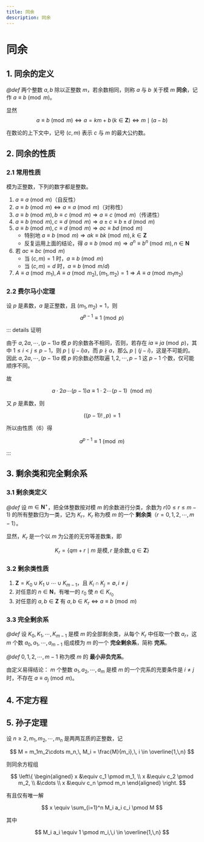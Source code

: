 ```yaml
---
title: 同余
description: 同余
---
```


# 同余

## 1. 同余的定义

*@def* 两个整数 $a,\,b$ 除以正整数 $m$，若余数相同，则称 $a$ 与 $b$ 关于模 $m$ **同余**，记作 $a \equiv b \pmod m$。

显然
$$
a \equiv b \pmod m \Leftrightarrow
a = km+b\,(k \in \mathbf{Z}) \Leftrightarrow
m \mid (a-b)
$$

在数论的上下文中，记号 $(c,\,m)$ 表示 $c$ 与 $m$ 的最大公约数。

## 2. 同余的性质

### 2.1 常用性质

模为正整数，下列的数字都是整数。

1. $a \equiv a \pmod m$（自反性）
2. $a \equiv b \pmod m\Leftrightarrow a \equiv a \pmod m$（对称性）
3. $a \equiv b\pmod m,\, b \equiv c \pmod m\Rightarrow a \equiv c \pmod m$（传递性）
4. $a \equiv b\pmod m,\, c \equiv d \pmod m\Rightarrow a \pm c \equiv b \pm d \pmod m$
5. $a \equiv b\pmod m,\, c \equiv d \pmod m\Rightarrow ac \equiv bd \pmod m$
    - 特别地 $a \equiv b \pmod m \Rightarrow ak \equiv bk \pmod m,\,k \in \mathbf{Z}$
    - 反复运用上面的结论，得 $a \equiv b \pmod m \Rightarrow a^n \equiv b^n \pmod m,\,n \in \mathbf{N}$
6. 若 $ac \equiv bc \pmod m$ 
    - 当 $(c,\,m) = 1$ 时，$a \equiv b \pmod m$
    - 当 $(c,\,m) = d$ 时，$a \equiv b \pmod {m/d}$
7. $A \equiv a \pmod {m_1},\, A \equiv a \pmod {m_2},\,(m_1,\,m_2) = 1 \Rightarrow A \equiv a \pmod {m_1 m_2}$

### 2.2 费尔马小定理

设 $p$ 是素数，$a$ 是正整数，且 $(m_1,\, m_2) = 1$，则
$$
a^{p-1} \equiv 1 \pmod p
$$

::: details 证明

由于 $a,\,2a,\,\cdots,\,(p-1)a$ 模 $p$ 的余数各不相同，否则，若存在 $ia \equiv ja \pmod p$，其中 $1 \leqslant i < j \leqslant p-1$，则 $p \mid (j-i)a$，而 $p \nmid a$，那么 $p \mid (j-i)$，这是不可能的。因此 $a,\,2a,\,\cdots,\,(p-1)a$ 模 $p$ 的余数必然取遍 $1,\,2,\,\cdots,\,p-1$ 这 $p-1$ 个数，仅可能顺序不同。

故

$$
a \cdot 2a \cdots (p-1)a \equiv 1 \cdot 2 \cdots (p-1)\;\pmod m
$$

又 $p$ 是素数，则

$$
\left((p-1)!\,,\,p\right) = 1
$$

所以由性质（6）得

$$
a^{p-1} \equiv 1 \pmod m
$$

:::

## 3. 剩余类和完全剩余系

### 3.1 剩余类定义

*@def* 设 $m \in \mathbf{N}^+$，把全体整数按对模 $m$ 的余数进行分类，余数为 $r(0 \leqslant r \leqslant m - 1)$ 的所有整数归为一类，记为 $K_r$，$K_r$ 称为模 $m$ 的一个 **剩余类**（$r = 0,\,1,\,2,\,\cdots,\,m-1$）。

显然，$K_r$ 是一个以 $m$ 为公差的无穷等差数集，即

$$
K_r = \left\{qm+r \mid m \text{ 是模},\,r \text{ 是余数},\,
q \in \mathbf{Z} \right\}
$$

### 3.2 剩余类性质

1. $\mathbf{Z} = K_0 \cup K_1 \cup \cdots \cup K_{m-1}$，且 $K_i \cap K_j = \emptyset,\, i \neq j$
2. 对任意的 $n \in \mathbf{N}$，有唯一的 $r_0$ 使 $n \in K_{r_0}$
3. 对任意的 $a,\,b \in \mathbf{Z}$ 有 $a,\,b \in K_r \Leftrightarrow a \equiv b\pmod m$

### 3.3 完全剩余系

*@def* 设 $K_0,\,K_1,\,\cdots,\,K_{m-1}$ 是模 $m$ 的全部剩余类，从每个 $K_r$ 中任取一个数 $a_r$，这 $m$ 个数 $a_0,\,a_1,\,\cdots,a_{m-1}$ 组成模为 $m$ 的一个 **完全剩余系**，简称 **完系**。

*@def* $0,\,1,\,2,\,\cdots,\,m-1$ 称为模 $m$ 的 **最小非负完系**。

由定义易得结论： $m$ 个整数 $a_1,\,a_2,\,\cdots,\,a_m$ 是模 $m$ 的一个完系的充要条件是 $i \neq j$ 时，不存在 $a \equiv a_j \pmod m$。

## 4. 不定方程

## 5. 孙子定理

设 $n \geqslant 2,\,m_1,\,m_2,\,\cdots,\,m_n$ 是两两互质的正整数，记

$$
M = m_1m_2\cdots m_n,\, M_i = \frac{M}{m_i},\,
i \in \overline{1,\,n}
$$

则同余方程组

$$
\left\{
\begin{aligned}
    x &\equiv c_1 \pmod m_1, \\
    x &\equiv c_2 \pmod m_2, \\
    &\cdots \\
    x &\equiv c_n \pmod m_n
\end{aligned}
\right.
$$

有且仅有唯一解

$$
x \equiv \sum_{i=1}^n M_i a_i c_i \pmod M
$$

其中

$$
M_i a_i \equiv 1 \pmod m_i,\,i \in
\overline{1,\,n}
$$

